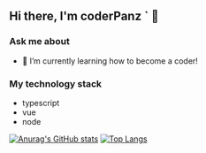 ## Hi there, I'm coderPanz ` 👋
### Ask me about
- 🌱 I’m currently learning how to become a coder!
### My technology stack
- typescript
- vue
- node

[![Anurag's GitHub stats](https://github-readme-stats.vercel.app/api?username=coderPanz)](https://github.com/anuraghazra/github-readme-stats)
[![Top Langs](https://github-readme-stats.vercel.app/api/top-langs/?username=coderPanz&layout=compact)](https://github.com/coderPanz/vue-ts-cms)
<!--
**coderPanz/coderPanz** is a ✨ _special_ ✨ repository because its `README.md` (this file) appears on your GitHub profile.

Here are some ideas to get you started:

- 🔭 I’m currently working on ...
- 🌱 I’m currently learning ...
- 👯 I’m looking to collaborate on ...
- 🤔 I’m looking for help with ...
- 💬 Ask me about ...
- 📫 How to reach me: ...
- 😄 Pronouns: ...
- ⚡ Fun fact: ...
-->
